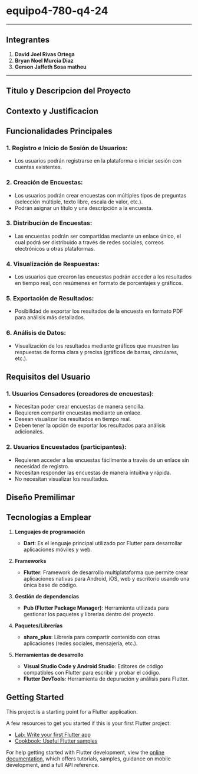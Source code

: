 # equipo4-780-q4-24
---
## Integrantes
1. **David Joel Rivas Ortega**
2. **Bryan Noel Murcia Diaz**
3. **Gerson Jaffeth Sosa matheu**
---
## Titulo y Descripcion del Proyecto

## Contexto y Justificacion

## Funcionalidades Principales

### 1. Registro e Inicio de Sesión de Usuarios:
 - Los usuarios podrán registrarse en la plataforma o iniciar sesión con cuentas existentes.

### 2. Creación de Encuestas:
 - Los usuarios podrán crear encuestas con múltiples tipos de preguntas (selección múltiple, texto libre, escala de valor, etc.).
 - Podrán asignar un título y una descripción a la encuesta.

### 3. Distribución de Encuestas:
 - Las encuestas podrán ser compartidas mediante un enlace único, el cual podrá ser distribuido a través de redes sociales, correos 
   electrónicos u otras plataformas.

### 4. Visualización de Respuestas:
 - Los usuarios que crearon las encuestas podrán acceder a los resultados en tiempo real, con resúmenes en formato de porcentajes y 
   gráficos.

### 5. Exportación de Resultados:
 - Posibilidad de exportar los resultados de la encuesta en formato PDF para análisis más detallados.

### 6. Análisis de Datos:
 - Visualización de los resultados mediante gráficos que muestren las respuestas de forma clara y precisa (gráficos de barras, circulares, 
   etc.).

## Requisitos del Usuario

### 1. Usuarios Censadores (creadores de encuestas):

 - Necesitan poder crear encuestas de manera sencilla.
 - Requieren compartir encuestas mediante un enlace.
 - Desean visualizar los resultados en tiempo real.
 - Deben tener la opción de exportar los resultados para análisis adicionales.

### 2. Usuarios Encuestados (participantes):

 - Requieren acceder a las encuestas fácilmente a través de un enlace sin necesidad de registro.
 - Necesitan responder las encuestas de manera intuitiva y rápida.
 - No necesitan visualizar los resultados.

## Diseño Premilimar

## Tecnologías a Emplear

1. **Lenguajes de programación**
   - **Dart**: Es el lenguaje principal utilizado por Flutter para desarrollar aplicaciones móviles y web.

2. **Frameworks**
   - **Flutter**: Framework de desarrollo multiplataforma que permite crear aplicaciones nativas para Android, iOS, web y escritorio usando una única base de código.

3. **Gestión de dependencias**
   - **Pub (Flutter Package Manager)**: Herramienta utilizada para gestionar los paquetes y librerías dentro del proyecto.

4. **Paquetes/Librerías**
   - **share_plus**: Librería para compartir contenido con otras aplicaciones (redes sociales, mensajería, etc.).

5. **Herramientas de desarrollo**
   - **Visual Studio Code y Android Studio**: Editores de código compatibles con Flutter para escribir y probar el código.
   - **Flutter DevTools**: Herramienta de depuración y análisis para Flutter.


## Getting Started

This project is a starting point for a Flutter application.

A few resources to get you started if this is your first Flutter project:

- [Lab: Write your first Flutter app](https://docs.flutter.dev/get-started/codelab)
- [Cookbook: Useful Flutter samples](https://docs.flutter.dev/cookbook)

For help getting started with Flutter development, view the
[online documentation](https://docs.flutter.dev/), which offers tutorials,
samples, guidance on mobile development, and a full API reference.

